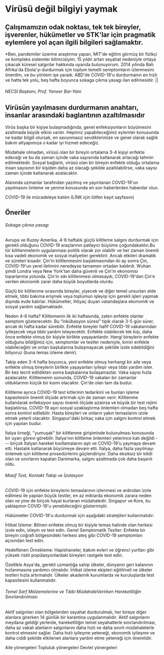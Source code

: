 # Virüsü değil bilgiyi yaymak

## Çalışmamızın odak noktası, tek tek bireyler, işverenler, hükümetler ve STK'lar için pragmatik eylemlere yol açan ilgili bilgileri sağlamaktır.

*Ben, pandemiler üzerine araştırma yapan, MIT'de eğitim görmüş bir fizikçi ve kompleks sistemler bilimcisiyim. 15 yıldır artan seyahat nedeniyle ortaya çıkacak küresel salgınlar hakkında uyarıda bulunuyorum. 2014 yılında Batı Afrika'da Ebola'yı durdurmak için toplum temelli semptomların izlenmesini önerdim, ve bu yöntem işe yaradı. ABD'de COVID-19'u durdurmanın en hızlı ve hatta tek yolu, beş hafta boyunca sokaga çıkma yasagı ilan edilmesidir.
||

###### NECSI Başkanı, Prof. Yaneer Bar-Yam

## Virüsün yayılmasını durdurmanın anahtarı, insanlar arasındaki baglantının azaltılmasıdır

Virüs başka bir kişiye bulaşmadığında, genel enfeksiyonların büyümesini azaltmada büyük etkisi vardır. Hepimiz yapabileceğimiz eylemler konusunda ne kadar bilgili olursak, en savunmasız sevdiklerimize ve genel olarak sağlık bakım altyapımıza o kadar iyi hizmet edeceğiz.

Müdahale olmadan, virüsü olan bir bireyin ortalama 3-4 kişiyi enfekte edeceği ve bu da zaman içinde vaka sayısında katlanarak artacağı tahmin edilmektedir. Sosyal bağlantı, virüsü olan bir bireyin enfekte olduğu ortalama insan sayısının bir kişiden daha az olacağı şekilde azaltılabilirse, vaka sayısı zaman içinde katlanarak azalacaktır.

Alanında uzmanlar tarafından yazılmış ve yayınlanan COVID-19'un yayılmasını önleme ve yenme konusunda en son haberlerden haberdar olun.

COVID-19 ile mücadeleye katılın
(LİNK için lütfen kayıt sayfasını)

## Öneriler

###### Sokaga çıkma yasagı

Avrupa ve Kuzey Amerika, 4-6 haftalık güçlü kilitleme salgını durdurmak için gerekli olduğunu COVID-19 araçlarının patlayıcı büyüme çoğundakatılın.Bu tür kilitlenmelerin uygulanması politik olarak zor olabilir ve her zaman önemli kısa vadeli ekonomik ve sosyal maliyetler gerektirir. Ancak etkileri dramatik ve süreleri kısadır. Çin'in kilitlenmesini başlatmasından iki ay sonra Çin, COVID-19'un yerel iletimini neredeyse tamamen ortadan kaldırdı. Wuhan şimdi Londra veya New York'tan daha güvenli ve Çin'in ekonomisi toparlanma yolunda. Çin'in sıkı kilitlenmesi olmasaydı, COVID-19'dan Çin'e verilen ekonomik zarar daha büyük boyutlarda olurdu.

Güçlü bir kilitlenme sırasında bireyler, yiyecek ve diğer temel unsurları elde etmek, tıbbi bakıma erişmek veya toplumun işleyişi için gerekli işleri yapmak dışında evde kalırlar. Hükümetler, ihtiyaç duyan vatandaşlara ekonomik ve sosyal yardım sağlamaktadır.

Neden 4-6 hafta? Kilitlemenin ilk iki haftasında, zaten enfekte olanlar semptom gösterecektir. Bu “inkübasyon süresi” tipik olarak 3-5 gün sürer, ancak iki hafta kadar sürebilir. Enfekte bireyler hafif COVID-19 vakalarından iyileşecek veya tıbbi yardım isteyecektir. Enfekte olabilecek tek kişi, daha önce enfekte olmuş bir kişiyle birlikte yaşayanlardır. Hangi bireylerin enfekte olduğunu bildiğimiz için, semptomlar ve testler nedeniyle, kimin enfekte olabileceğini ve onları başkalarına bulaşmayacak şekilde izole edebildiğini biliyoruz (buna temas izleme denir).

Takip eden 3-4 hafta boyunca, yeni enfekte olmuş herhangi bir aile veya enfekte olmuş bireylerin birlikte yaşayanları iyileşir veya tıbbi yardım ister. Bir kez tecrit edildikten sonra başkalarına bulaşamazlar. Vaka sayısı hızla azalacaktır. Kilitlemenin sonunda, COVID-19 vakaları bir zamanlar olduklarının küçük bir kısmı olacaktır. Çin'de olan tam da budur.

Kilitleme ayrıca COVID-19 test kitlerinin tedarikini ve bunları işleme kapasitesini önemli ölçüde artırmak için de zaman verir. Kilitlenme kullanılarak enfeksiyon sayısı önemli ölçüde azalırsa ve büyük bir test rejimi başlatılırsa, COVID-19 aşırı sosyal uzaklaştırma önlemleri olmadan beş hafta sonra kontrol edilebilir. Hasta bireyleri ve onların yakın temaslarını izole etmek yeterli olacaktır. Singapur'daki birkaç vaka için salgını kontrol etmek için yapılan budur.

İtalya örneği, "yumuşak" bir kilitlenme girişiminde bulunulması konusunda bir uyarı görevi görebilir. İtalya'nın kilitleme önlemleri yeterince katı değildi --- birçok İtalyan hareket kısıtlamalarını aştı ve COVID-19'u yaymaya devam etti. Hastalık katlanarak büyümeye devam etti. İtalya, daha fazla yayılmayı önlemek için kilitleme prosedürlerini güçlendiriyor. Daha eksiksiz bir kilidi olan ve sınırlarını kapatan Danimarka, salgını azaltmada çok daha başarılı oldu.

###### Masif Test, Kontakt Takip ve İzolasyon

COVID-19 için enfekte bireylerin temaslarının izlenmesi ve ardından izole edilmesi ile yapılan büyük testler, en az miktarda ekonomik zarara neden olan ve yine de birçok hayat kurtaran müdahaledir. Singapur ve Kore, bu yaklaşımın COVID-19'u yenebileceğini göstermiştir.

Hükümetler COVID-19'u durdurmak için aşağıdaki stratejileri kullanmalıdır:

İrtibat İzleme: Bilinen enfekte olmuş bir kişiyle temas halinde olan herkesi izole edin, izleyin ve test edin.
Genel Semptomatik Testler: Enfekte bir bireyin coğrafi bölgesindeki herkesi ateş gibi COVID-19 semptomları açısından test edin.

Hedeflenen Örnekleme: Hapishaneler, bakım evleri ve öğrenci yurtları gibi yüksek riskli popülasyonlardaki bireyleri rastgele test edin.

Özellikle Asya'da, gerekli uzmanlığa sahip ülkeler, dünyanın geri kalanının hızlanmasına yardımcı olmalıdır. İrtibat izleme ekipleri eğitilmeli ve ülkeler testleri hızla artırmalıdır. Ülkeler akademik kurumlarda ve kuruluşlarda test kapasitesini kullanmalıdır.

###### Temel Sarf Malzemelerine ve Tıbbi MüdahaleVerirken Hareketliliğin Sınırlandırılması

Aktif salgınları olan bölgelerden seyahat durdurulmalı, her bireye diğer alanlara girerken 14 günlük bir karantina uygulanmalıdır. Aktif salgınların meydana geldiği yerlerde, hareketliliğin temel seyahatlerle sınırlandırılması, daha az vakalı alanların salgınlarını daha hızlı ve daha sınırlı müdahalelerle kontrol etmesini sağlar. Daha hızlı iyileşme yeteneği, ekonomik iyileşme ve daha ciddi şekilde etkilenen alanlara yardım etme yeteneği için önemlidir.

Aile yönergeleri
Topluluk yönergeleri
Devlet yönergeleri
